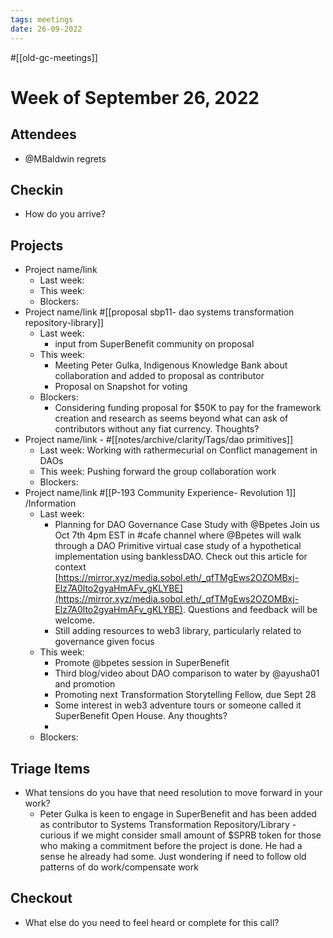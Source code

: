 ```yaml
---
tags: meetings
date: 26-09-2022
---
```

#[[old-gc-meetings]] 
# Week of September 26, 2022
## Attendees
- @MBaldwin regrets 

## Checkin
- How do you arrive?


## Projects
- Project name/link
	- Last week:
	- This week:
	- Blockers:
- Project name/link #[[proposal sbp11- dao systems transformation repository-library]] 
	- Last week: 
		- input from SuperBenefit community on proposal
	- This week:
		- Meeting Peter Gulka, Indigenous Knowledge Bank about collaboration and added to proposal as contributor
		- Proposal on Snapshot for voting 
	- Blockers:
		- Considering funding proposal for $50K to pay for the framework creation and research as seems beyond what can ask of contributors without any fiat currency. Thoughts?
- Project name/link - #[[notes/archive/clarity/Tags/dao primitives]] 
	- Last week: Working with rathermecurial on Conflict management in DAOs 
	- This week: Pushing forward the group collaboration work
	- Blockers:
- Project name/link #[[P-193 Community Experience- Revolution 1]] /Information 
	- Last week:
		- Planning for DAO Governance Case Study with @Bpetes
Join us Oct 7th 4pm EST in #cafe channel where @Bpetes will walk through a DAO Primitive virtual case study of a hypothetical implementation using banklessDAO. Check out this article for context [https://mirror.xyz/media.sobol.eth/_qfTMgEws2OZOMBxj-Elz7A0lto2gyaHmAFv_gKLYBE](https://mirror.xyz/media.sobol.eth/_qfTMgEws2OZOMBxj-Elz7A0lto2gyaHmAFv_gKLYBE). 
Questions and feedback will be welcome.
		- Still adding resources to web3 library, particularly related to governance given focus
	- This week:
		- Promote @bpetes session in SuperBenefit
		- Third blog/video about DAO comparison to water by @ayusha01 and promotion
		- Promoting next Transformation Storytelling Fellow, due Sept 28
		- Some interest in web3 adventure tours or someone called it SuperBenefit Open House. Any thoughts?
		- 
	- Blockers:

## Triage Items
- What tensions do you have that need resolution to move forward in your work?
	- Peter Gulka is keen to engage in SuperBenefit and has been added as contributor to Systems Transformation Repository/Library - curious if we might consider small amount of $SPRB token for those who making a commitment before the project is done. He had a sense he already had some. Just wondering if need to follow old patterns of do work/compensate work

## Checkout
- What else do you need to feel heard or complete for this call?

